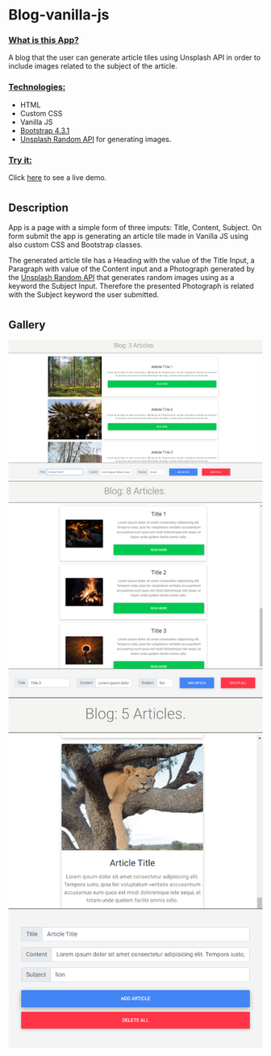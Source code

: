 # Blog-vanilla-js

### <u>What is this App?</u>

A blog that the user can generate article tiles using Unsplash API in order to include images related to the subject of the article.

### <u>Technologies:</u>

-   HTML
-   Custom CSS
-   Vanilla JS
-   <a href="https://getbootstrap.com/docs/4.3/getting-started/download/" target="_blank">Bootstrap 4.3.1</a>
-   <a href="https://source.unsplash.com/" target="_blank">Unsplash Random API</a> for generating images.

### <u>Try it:</u>

Click <a href="https://nikostsigkros.github.io/Article-Tile-Generator--Vanilla-JS/" target="_blank">here</a> to see a live demo.

#

## Description

App is a page with a simple form of three imputs: Title, Content, Subject.
On form submit the app is generating an article tile made in Vanilla JS using also custom CSS and Bootstrap classes.

The generated article tile has a Heading with the value of the Title Input, a Paragraph with value of the Content input and a Photograph generated by the <a href="https://source.unsplash.com/" target="_blank">Unsplash Random API</a> that generates random images using as a keyword the Subject Input. Therefore the presented Photograph is related with the Subject keyword the user submitted.

#

## Gallery

![alt text](/repo-images/preview1.png)
![alt text](/repo-images/preview2.png)
![alt text](/repo-images/preview3.png)
